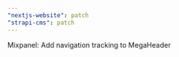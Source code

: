 ```yaml
---
"nextjs-website": patch
"strapi-cms": patch
---
```


Mixpanel: Add navigation tracking to MegaHeader
